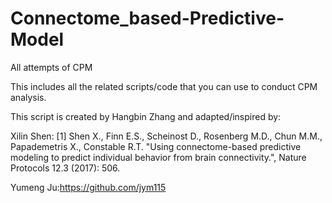 # Connectome_based-Predictive-Model
All attempts of CPM

This includes all the related scripts/code that you can use to conduct CPM analysis.

This script is created by Hangbin Zhang and adapted/inspired by:

Xilin Shen: [1] Shen X., Finn E.S., Scheinost D., Rosenberg M.D., Chun M.M., Papademetris X., Constable R.T. "Using connectome-based predictive modeling to predict individual behavior from brain connectivity.", Nature Protocols 12.3 (2017): 506.

Yumeng Ju:https://github.com/jym115
